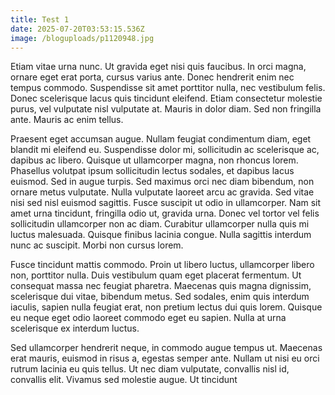 ```yaml
---
title: Test 1
date: 2025-07-20T03:53:15.536Z
image: /bloguploads/p1120948.jpg
---
```

Etiam vitae urna nunc. Ut gravida eget nisi quis faucibus. In orci magna, ornare eget erat porta, cursus varius ante. Donec hendrerit enim nec tempus commodo. Suspendisse sit amet porttitor nulla, nec vestibulum felis. Donec scelerisque lacus quis tincidunt eleifend. Etiam consectetur molestie purus, vel vulputate nisl vulputate at. Mauris in dolor diam. Sed non fringilla ante. Mauris ac enim tellus.

Praesent eget accumsan augue. Nullam feugiat condimentum diam, eget blandit mi eleifend eu. Suspendisse dolor mi, sollicitudin ac scelerisque ac, dapibus ac libero. Quisque ut ullamcorper magna, non rhoncus lorem. Phasellus volutpat ipsum sollicitudin lectus sodales, et dapibus lacus euismod. Sed in augue turpis. Sed maximus orci nec diam bibendum, non ornare metus vulputate. Nulla vulputate laoreet arcu ac gravida. Sed vitae nisi sed nisl euismod sagittis. Fusce suscipit ut odio in ullamcorper. Nam sit amet urna tincidunt, fringilla odio ut, gravida urna. Donec vel tortor vel felis sollicitudin ullamcorper non ac diam. Curabitur ullamcorper nulla quis mi luctus malesuada. Quisque finibus lacinia congue. Nulla sagittis interdum nunc ac suscipit. Morbi non cursus lorem.

Fusce tincidunt mattis commodo. Proin ut libero luctus, ullamcorper libero non, porttitor nulla. Duis vestibulum quam eget placerat fermentum. Ut consequat massa nec feugiat pharetra. Maecenas quis magna dignissim, scelerisque dui vitae, bibendum metus. Sed sodales, enim quis interdum iaculis, sapien nulla feugiat erat, non pretium lectus dui quis lorem. Quisque eu neque eget odio laoreet commodo eget eu sapien. Nulla at urna scelerisque ex interdum luctus.

Sed ullamcorper hendrerit neque, in commodo augue tempus ut. Maecenas erat mauris, euismod in risus a, egestas semper ante. Nullam ut nisi eu orci rutrum lacinia eu quis tellus. Ut nec diam vulputate, convallis nisl id, convallis elit. Vivamus sed molestie augue. Ut tincidunt